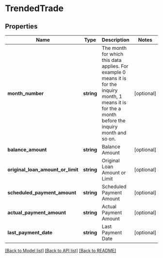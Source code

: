 # TrendedTrade

## Properties
Name | Type | Description | Notes
------------ | ------------- | ------------- | -------------
**month_number** | **string** | The month for which this data applies. For example 0 means it is for the inquiry month, 1 means it is for the a month before the inquiry month and so on. | [optional] 
**balance_amount** | **string** | Balance Amount | [optional] 
**original_loan_amount_or_limit** | **string** | Original Loan Amount or Limit | [optional] 
**scheduled_payment_amount** | **string** | Scheduled Payment Amount | [optional] 
**actual_payment_amount** | **string** | Actual Payment Amount | [optional] 
**last_payment_date** | **string** | Last Payment Date | [optional] 

[[Back to Model list]](../README.md#documentation-for-models) [[Back to API list]](../README.md#documentation-for-api-endpoints) [[Back to README]](../README.md)


